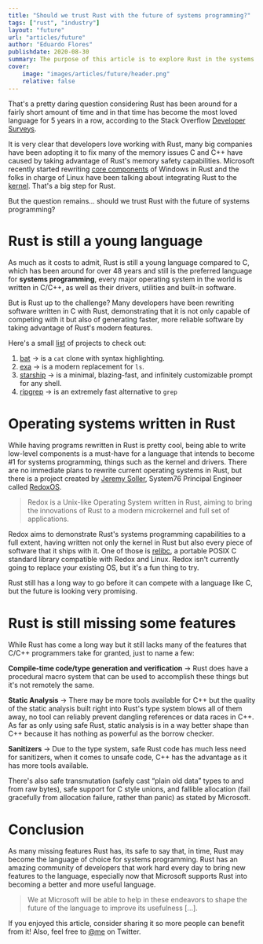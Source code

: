 ```yaml
---
title: "Should we trust Rust with the future of systems programming?"
tags: ["rust", "industry"]
layout: "future"
url: "articles/future"
author: "Eduardo Flores"
publishdate: 2020-08-30
summary: The purpose of this article is to explore Rust in the systems programming.
cover:
    image: "images/articles/future/header.png"
    relative: false
---
```


That's a pretty daring question considering Rust has been around for a fairly short amount of time and in that time has become the most loved language for 5 years in a row, according to the Stack Overflow [Developer Surveys](https://insights.stackoverflow.com/survey/2020#technology-most-loved-dreaded-and-wanted-languages-loved).

It is very clear that developers love working with Rust, many big companies have been adopting it to fix many of the memory issues C and C++ have caused by taking advantage of Rust's memory safety capabilities. Microsoft recently started rewriting [core components](https://msrc-blog.microsoft.com/2019/11/07/using-rust-in-windows/) of Windows in Rust and the folks in charge of Linux have been talking about integrating Rust to the [kernel](https://lore.kernel.org/lkml/CAKwvOdmuYc8rW_H4aQG4DsJzho=F+djd68fp7mzmBp3-wY--Uw@mail.gmail.com/T/). That's a big step for Rust.

But the question remains... should we trust Rust with the future of systems programming?

# Rust is still a young language

As much as it costs to admit, Rust is still a young language compared to C, which has been around for over 48 years and still is the preferred language for **systems programming**, every major operating system in the world is written in C/C++, as well as their drivers, utilities and built-in software.

But is Rust up to the challenge? Many developers have been rewriting software written in C with Rust, demonstrating that it is not only capable of competing with it but also of generating faster, more reliable software by taking advantage of Rust's modern features.

Here's a small [list](https://zaiste.net/posts/shell-commands-rust/) of projects to check out:

1. [bat](https://zaiste.net/posts/shell-commands-rust/#bat) -> is a `cat` clone with syntax highlighting.
2. [exa](https://zaiste.net/posts/shell-commands-rust/#exa) -> is a modern replacement for `ls`.
3. [starship](https://zaiste.net/posts/shell-commands-rust/#starship) -> is a minimal, blazing-fast, and infinitely customizable prompt for any shell.
4. [ripgrep](https://zaiste.net/posts/shell-commands-rust/#ripgrep) -> is an extremely fast alternative to `grep`

# Operating systems written in Rust

While having programs rewritten in Rust is pretty cool, being able to write low-level components is a must-have for a language that intends to become #1 for systems programming, things such as the kernel and drivers. There are no immediate plans to rewrite current operating systems in Rust, but there is a project created by [Jeremy Soller](https://twitter.com/jeremy_soller), System76 Principal Engineer called [RedoxOS](https://www.redox-os.org/).

> Redox is a Unix-like Operating System written in Rust, aiming to bring the innovations of Rust to a modern microkernel and full set of applications.

Redox aims to demonstrate Rust's systems programming capabilities to a full extent, having written not only the kernel in Rust but also every piece of software that it ships with it. One of those is [relibc](https://gitlab.redox-os.org/redox-os/relibc/-/blob/master/README.md), a portable POSIX C standard library compatible with Redox and Linux. Redox isn't currently going to replace your existing OS, but it's a fun thing to try.

Rust still has a long way to go before it can compete with a language like C, but the future is looking very promising.

# Rust is still missing some features

While Rust has come a long way but it still lacks many of the features that C/C++ programmers take for granted, just to name a few:

**Compile-time code/type generation and verification** -> Rust does have a procedural macro system that can be used to accomplish these things but it's not remotely the same.

**Static Analysis** -> There may be more tools available for C++ but the quality of the static analysis built right into Rust's type system blows all of them away, no tool can reliably prevent dangling references or data races in C++. As far as only using safe Rust, static analysis is in a way better shape than C++ because it has nothing as powerful as the borrow checker.

**Sanitizers** -> Due to the type system, safe Rust code has much less need for sanitizers, when it comes to unsafe code, C++ has the advantage as it has more tools available.

There's also safe transmutation (safely cast “plain old data” types to and from raw bytes), safe support for C style unions, and fallible allocation (fail gracefully from allocation failure, rather than panic) as stated by Microsoft.

# Conclusion

As many missing features Rust has, its safe to say that, in time, Rust may become the language of choice for systems programming. Rust has an amazing community of developers that work hard every day to bring new features to the language, especially now that Microsoft supports Rust into becoming a better and more useful language.

> We at Microsoft will be able to help in these endeavors to shape the future of the language to improve its usefulness [...].

If you enjoyed this article, consider sharing it so more people can benefit from it! Also, feel free to [@me](https://twitter.com/edfloreshz) on Twitter.
